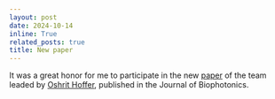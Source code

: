 ```yaml
---
layout: post
date: 2024-10-14
inline: True
related_posts: true
title: New paper
---
```


It was a great honor for me to participate in the new [paper](https://onlinelibrary.wiley.com/doi/10.1002/jbio.202400219) 
of the team leaded by [Oshrit Hoffer](https://il.linkedin.com/in/oshrit-hoffer-7413327b), published in the Journal of Biophotonics.

